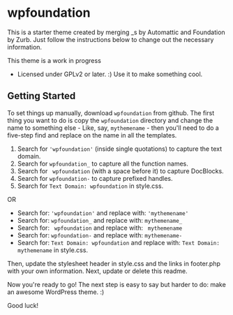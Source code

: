wpfoundation
===

This is a starter theme created by merging _s by Automattic and Foundation by Zurb. Just follow the instructions below to change out the necessary information.

This theme is a work in progress 

* Licensed under GPLv2 or later. :) Use it to make something cool.

Getting Started
---------------

To set things up manually, download `wpfoundation` from github. The first thing you want to do is copy the `wpfoundation` directory and change the name to something else - Like, say, `mythemename` - then you'll need to do a five-step find and replace on the name in all the templates.

1. Search for `'wpfoundation'` (inside single quotations) to capture the text domain.
2. Search for `wpfoundation_` to capture all the function names.
3. Search for <code>&nbsp;wpfoundation</code> (with a space before it) to capture DocBlocks.
4. Search for `wpfoundation-` to capture prefixed handles.
5. Search for `Text Domain: wpfoundation` in style.css.

OR

* Search for: `'wpfoundation'` and replace with: `'mythemename'`
* Search for: `wpfoundation_` and replace with: `mythemename_`
* Search for: <code>&nbsp;wpfoundation</code> and replace with: <code>&nbsp;mythemename</code>
* Search for: `wpfoundation-` and replace with: `mythemename-`
* Search for: `Text Domain: wpfoundation` and replace with: `Text Domain: mythemename` in style.css.

Then, update the stylesheet header in style.css and the links in footer.php with your own information. Next, update or delete this readme.

Now you're ready to go! The next step is easy to say but harder to do: make an awesome WordPress theme. :)

Good luck!
